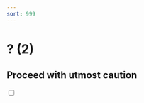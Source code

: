 ```yaml
---
sort: 999
---
```


# ? (2)

## Proceed with utmost caution
<html>
  <script
	  src="https://code.jquery.com/jquery-3.6.0.min.js"
    integrity="sha256-/xUj+3OJU5yExlq6GSYGSHk7tPXikynS7ogEvDej/m4="
		crossorigin="anonymous">
  </script>
		
<link href="https://gitcdn.github.io/bootstrap-toggle/2.2.2/css/bootstrap-toggle.min.css" rel="stylesheet">
<script src="https://gitcdn.github.io/bootstrap-toggle/2.2.2/js/bootstrap-toggle.min.js"></script>
<script>
  function loadCoolSite() {
    window.location.href = 'cool_mode.html';
  }
</script>
<input type="checkbox" unchecked data-toggle="toggle" onchange="loadCoolSite()">
</html>


